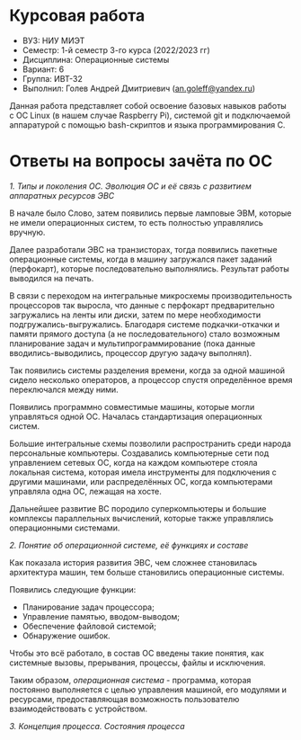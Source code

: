 # Курсовая работа
- ВУЗ: НИУ МИЭТ
- Семестр: 1-й семестр 3-го курса (2022/2023 гг) 
- Дисциплина: Операционные системы
- Вариант: 6
- Группа: ИВТ-32
- Выполнил: Голев Андрей Дмитриевич (an.goleff@yandex.ru)

Данная работа представляет собой освоение базовых навыков
работы с ОС Linux (в нашем случае Raspberry Pi), системой git
и подключаемой аппаратурой с помощью bash-скриптов и языка программирования C. 

# Ответы на вопросы зачёта по ОС

*1. Типы и поколения ОС. Эволюция ОС и её связь с развитием аппаратных ресурсов ЭВС*

В начале было Слово, затем появились первые ламповые ЭВМ, которые не имели операционных систем, то есть полностью управлялись вручную.

Далее разработали ЭВС на транзисторах, тогда появились пакетные операционные системы, когда в машину загружался пакет заданий (перфокарт), которые
последовательно выполнялись. Результат работы выводился на печать.

В связи с переходом на интегральные микросхемы производительность процессоров так выросла, что данные с перфокарт предварительно загружались на
ленты или диски, затем по мере необходимости подгружались-выгружались. Благодаря системе подкачки-откачки и памяти прямого доступа (а не последовательного)
стало возможным планирование задач и мультипрограммирование (пока данные вводились-выводились, процессор другую задачу выполнял).

Так появились системы разделения времени, когда за одной машиной сидело несколько операторов, а процессор спустя определённое время переключался
между ними.

Появились программно совместимые машины, которые могли управляться одной ОС. Началась стандартизация операционных систем.

Большие интегральные схемы позволили распространить среди народа персональные компьютеры. Создавались компьютерные сети под управлением
сетевых ОС, когда на каждом компьютере стояла локальная система, которая имела инструменты для подключения с другими машинами, или 
распределённых ОС, когда компьютерами управляла одна ОС, лежащая на хосте.

Дальнейшее развитие ВС породило суперкомпьютеры и большие комплексы параллельных вычислений, которые также управлялись операционными системами.

*2. Понятие об операционной системе, её функциях и составе*

Как показала история развития ЭВС, чем сложнее становилась архитектура машин, тем больше становились операционные системы.

Появились следующие функции:

- Планирование задач процессора;
- Управление памятью, вводом-выводом;
- Обеспечение файловой системой;
- Обнаружение ошибок.

Чтобы это всё работало, в состав ОС введены такие понятия, как системные вызовы, прерывания, процессы, файлы и исключения.

Таким образом, *операционная система* - программа, которая постоянно выполняется с целью управления машиной, его модулями и ресурсами, предоставляющая
возможность пользователю взаимодействовать с устройством.

*3. Концепция процесса. Состояния процесса*

